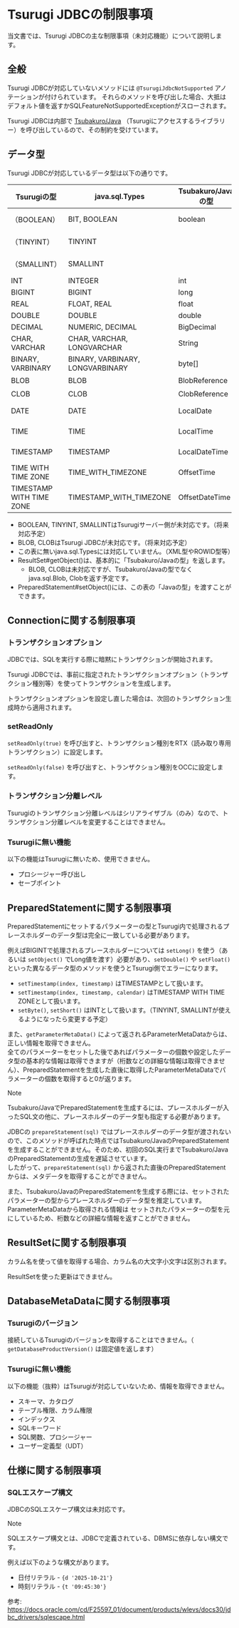# Tsurugi JDBCの制限事項

当文書では、Tsurugi JDBCの主な制限事項（未対応機能）について説明します。

## 全般

Tsurugi JDBCが対応していないメソッドには `@TsurugiJdbcNotSupported` アノテーションが付けられています。
それらのメソッドを呼び出した場合、大抵はデフォルト値を返すかSQLFeatureNotSupportedExceptionがスローされます。

Tsurugi JDBCは内部で  [Tsubakuro/Java](https://github.com/project-tsurugi/tsubakuro) （Tsurugiにアクセスするライブラリー）を呼び出しているので、その制約を受けています。

## データ型

Tsurugi JDBCが対応しているデータ型は以下の通りです。

| Tsurugiの型              | java.sql.Types                   | Tsubakuro/Javaの型 | Javaの型                          | 備考          |
| ------------------------ | -------------------------------- | ------------------ | --------------------------------- | ------------- |
| （BOOLEAN）              | BIT, BOOLEAN                     | boolean            | boolean                           | Tsurugi未対応 |
| （TINYINT）              | TINYINT                          |                    | byte                              | Tsurugi未対応 |
| （SMALLINT）             | SMALLINT                         |                    | short                             | Tsurugi未対応 |
| INT                      | INTEGER                          | int                | int                               |               |
| BIGINT                   | BIGINT                           | long               | long                              |               |
| REAL                     | FLOAT, REAL                      | float              | float                             |               |
| DOUBLE                   | DOUBLE                           | double             | double                            |               |
| DECIMAL                  | NUMERIC, DECIMAL                 | BigDecimal         | BigDecimal                        |               |
| CHAR, VARCHAR            | CHAR, VARCHAR, LONGVARCHAR       | String             | String                            |               |
| BINARY, VARBINARY        | BINARY, VARBINARY, LONGVARBINARY | byte[]             | byte[]                            |               |
| BLOB                     | BLOB                             | BlobReference      | java.sql.Blob                     | 未対応        |
| CLOB                     | CLOB                             | ClobReference      | java.sql.Clob                     | 未対応        |
| DATE                     | DATE                             | LocalDate          | java.sql.Date, LocalDate          |               |
| TIME                     | TIME                             | LocalTime          | java.sql.Time, LocalTime          |               |
| TIMESTAMP                | TIMESTAMP                        | LocalDateTime      | java.sql.Timestamp, LocalDateTime |               |
| TIME WITH TIME ZONE      | TIME_WITH_TIMEZONE               | OffsetTime         | OffsetTime                        |               |
| TIMESTAMP WITH TIME ZONE | TIMESTAMP_WITH_TIMEZONE          | OffsetDateTime     | OffsetDateTime, ZonedDateTime     |               |

- BOOLEAN, TINYINT, SMALLINTはTsurugiサーバー側が未対応です。（将来対応予定）
- BLOB, CLOBはTsurugi JDBCが未対応です。（将来対応予定）
- この表に無いjava.sql.Typesには対応していません。（XML型やROWID型等）
- ResultSet#getObject()は、基本的に「Tsubakuro/Javaの型」を返します。
  - BLOB, CLOBは未対応ですが、Tsubakuro/Javaの型でなくjava.sql.Blob, Clobを返す予定です。
- PreparedStatement#setObject()には、この表の「Javaの型」を渡すことができます。

## Connectionに関する制限事項

### トランザクションオプション

JDBCでは、SQLを実行する際に暗黙にトランザクションが開始されます。

Tsurugi JDBCでは、事前に指定されたトランザクションオプション（トランザクション種別等）を使ってトランザクションを生成します。

トランザクションオプションを設定し直した場合は、次回のトランザクション生成時から適用されます。

### setReadOnly

`setReadOnly(true)` を呼び出すと、トランザクション種別をRTX（読み取り専用トランザクション）に設定します。

`setReadOnly(false)` を呼び出すと、トランザクション種別をOCCに設定します。

### トランザクション分離レベル

Tsurugiのトランザクション分離レベルはシリアライザブル（のみ）なので、トランザクション分離レベルを変更することはできません。

### Tsurugiに無い機能

以下の機能はTsurugiに無いため、使用できません。

- プロシージャー呼び出し
- セーブポイント

## PreparedStatementに関する制限事項

PreparedStatementにセットするパラメーターの型とTsurugi内で処理されるプレースホルダーのデータ型は完全に一致している必要があります。

例えばBIGINTで処理されるプレースホルダーについては `setLong()` を使う（あるいは `setObject()` でLong値を渡す）必要があり、`setDouble()` や `setFloat()` といった異なるデータ型のメソッドを使うとTsurugi側でエラーになります。

- `setTimestamp(index, timestamp)` はTIMESTAMPとして扱います。
- `setTimestamp(index, timestamp, calendar)` はTIMESTAMP WITH TIME ZONEとして扱います。
- `setByte()`, `setShort()` はINTとして扱います。（TINYINT, SMALLINTが使えるようになったら変更する予定）

また、`getParameterMetaData()` によって返されるParameterMetaDataからは、正しい情報を取得できません。  
全てのパラメーターをセットした後であればパラメーターの個数や設定したデータ型の基本的な情報は取得できますが（桁数などの詳細な情報は取得できません）、PreparedStatementを生成した直後に取得したParameterMetaDataでパラメーターの個数を取得すると0が返ります。

> [!NOTE]
>
> Tsubakuro/JavaでPreparedStatementを生成するには、プレースホルダーが入ったSQL文の他に、プレースホルダーのデータ型も指定する必要があります。
>
> JDBCの `prepareStatement(sql)` ではプレースホルダーのデータ型が渡されないので、このメソッドが呼ばれた時点ではTsubakuro/JavaのPreparedStatementを生成することができません。そのため、初回のSQL実行までTsubakuro/JavaのPreparedStatementの生成を遅延させています。  
> したがって、`prepareStatement(sql)` から返された直後のPreparedStatementからは、メタデータを取得することができません。
>
> また、Tsubakuro/JavaのPreparedStatementを生成する際には、セットされたパラメーターの型からプレースホルダーのデータ型を推定しています。  
> ParameterMetaDataから取得される情報は セットされたパラメーターの型を元にしているため、桁数などの詳細な情報を返すことができません。

## ResultSetに関する制限事項

カラム名を使って値を取得する場合、カラム名の大文字小文字は区別されます。

ResultSetを使った更新はできません。

## DatabaseMetaDataに関する制限事項

### Tsurugiのバージョン

接続しているTsurugiのバージョンを取得することはできません。（ `getDatabaseProductVersion()` は固定値を返します）

### Tsurugiに無い機能

以下の機能（抜粋）はTsurugiが対応していないため、情報を取得できません。

- スキーマ、カタログ
- テーブル権限、カラム権限
- インデックス
- SQLキーワード
- SQL関数、プロシージャー
- ユーザー定義型（UDT）

## 仕様に関する制限事項

### SQLエスケープ構文

JDBCのSQLエスケープ構文は未対応です。

> [!NOTE]
>
> SQLエスケープ構文とは、JDBCで定義されている、DBMSに依存しない構文です。
>
> 例えば以下のような構文があります。
>
> - 日付リテラル - `{d '2025-10-21'}`
> - 時刻リテラル - `{t '09:45:30'}`
>
> 参考:  https://docs.oracle.com/cd/F25597_01/document/products/wlevs/docs30/jdbc_drivers/sqlescape.html
